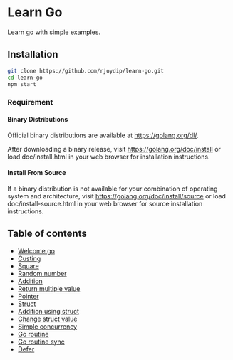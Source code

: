 # Learn Go

Learn go with simple examples.

## Installation

```sh
git clone https://github.com/rjoydip/learn-go.git
cd learn-go
npm start
```

### Requirement

#### Binary Distributions

Official binary distributions are available at https://golang.org/dl/.

After downloading a binary release, visit https://golang.org/doc/install
or load doc/install.html in your web browser for installation
instructions.

#### Install From Source

If a binary distribution is not available for your combination of
operating system and architecture, visit
https://golang.org/doc/install/source or load doc/install-source.html
in your web browser for source installation instructions.

## Table of contents

- [Welcome go](examples/welcome.go)
- [Custing](examples/custing.go)
- [Square](examples/square.go)
- [Random number](examples/random.go)
- [Addition](examples/add.go)
- [Return multiple value](examples/return_mutiple_value.go)
- [Pointer](examples/pointer.go)
- [Struct](examples/struct.go)
- [Addition using struct](examples/add_using_stuct.go)
- [Change struct value](examples/change_struct_value.go)
- [Simple concurrency](examples/simple_concurrency.go)
- [Go routine](examples/goroutine.go)
- [Go routine sync](examples/goroutine_sync.go)
- [Defer](examples/defer.go)